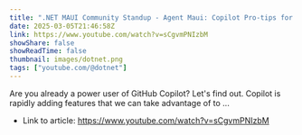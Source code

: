 ```yaml
---
title: ".NET MAUI Community Standup - Agent Maui: Copilot Pro-tips for devs"
date: 2025-03-05T21:46:58Z
link: https://www.youtube.com/watch?v=sCgvmPNIzbM
showShare: false
showReadTime: false
thumbnail: images/dotnet.png
tags: ["youtube.com/@dotnet"]
---
```

Are you already a power user of GitHub Copilot? Let's find out. Copilot is rapidly adding features that we can take advantage of to ...

- Link to article: https://www.youtube.com/watch?v=sCgvmPNIzbM